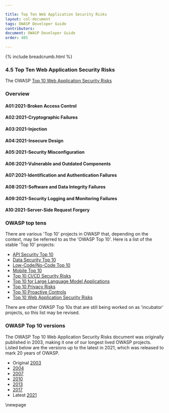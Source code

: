 ```yaml
---

title: Top Ten Web Application Security Risks
layout: col-document
tags: OWASP Developer Guide
contributors:
document: OWASP Developer Guide
order: 405

---
```


{% include breadcrumb.html %}

### 4.5 Top Ten Web Application Security Risks

The OWASP [Top 10 Web Application Security Risks][top10]

### Overview

#### A01:2021-Broken Access Control

#### A02:2021-Cryptographic Failures

#### A03:2021-Injection

#### A04:2021-Insecure Design

#### A05:2021-Security Misconfiguration

#### A06:2021-Vulnerable and Outdated Components

#### A07:2021-Identification and Authentication Failures

#### A08:2021-Software and Data Integrity Failures

#### A09:2021-Security Logging and Monitoring Failures

#### A10:2021-Server-Side Request Forgery

### OWASP top tens

There are various 'Top 10' projects in OWASP that, depending on the context, may be referred to as the 'OWASP Top 10'.
Here is a list of the stable 'Top 10' projects:

* [API Security Top 10][api10]
* [Data Security Top 10][data10]
* [Low-Code/No-Code Top 10][lcnc10]
* [Mobile Top 10][mobile10]
* [Top 10 CI/CD Security Risks][cicd10]
* [Top 10 for Large Language Model Applications][llm10]
* [Top 10 Privacy Risks][privacy10]
* [Top 10 Proactive Controls][proactive10]
* [Top 10 Web Application Security Risks][top10]

There are other OWASP Top 10s that are still being worked on as 'incubator' projects, so this list may be revised.

### OWASP Top 10 versions

The OWASP Top 10 Web Application Security Risks document was originally published in 2003,
making it one of our longest lived OWASP projects.
Listed below are the versions up to the latest in 2021, which was released to mark 20 years of OWASP.

* Original [2003](https://github.com/OWASP/Top10/blob/master/archives/OWASPWebApplicationSecurityTopTen-Version1.pdf)
* [2004](https://github.com/OWASP/Top10/blob/master/archives/OWASP_Top_Ten_2004.pdf)
* [2007](https://owasp.org/www-pdf-archive//OWASP_Top_10_2007.pdf)
* [2010](https://github.com/OWASP/OWASP-Top-10/tree/master/2010)
* [2013](https://github.com/OWASP/Top10/tree/master/2013)
* [2017](https://github.com/OWASP/Top10/tree/master/2017)
* Latest [2021](https://github.com/OWASP/Top10/tree/master/2021)

[api10]: https://owasp.org/www-project-api-security/
[cicd10]: https://owasp.org/www-project-top-10-ci-cd-security-risks/
[data10]: https://owasp.org/www-project-data-security-top-10/
[lcnc10]: https://owasp.org/www-project-top-10-low-code-no-code-security-risks/
[mobile10]: https://owasp.org/www-project-mobile-top-10/
[privacy10]: https://owasp.org/www-project-top-10-privacy-risks/
[proactive10]: https://owasp.org/www-project-proactive-controls/
[top10]: https://owasp.org/www-project-top-ten/
[llm10]: https://owasp.org/www-project-top-10-for-large-language-model-applications/

\newpage
